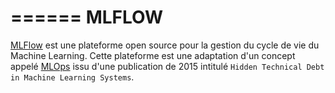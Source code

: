 ======
MLFLOW
======

[MLFlow](https://www.mlflow.org/) est une plateforme open source pour la gestion du cycle de vie du Machine Learning. Cette plateforme est une adaptation d'un concept appelé [MLOps]() issu d'une publication de 2015 intitulé `Hidden Technical Debt in Machine Learning Systems`.

